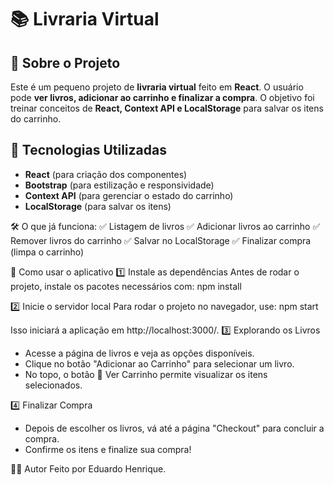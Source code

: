 # 📚 Livraria Virtual  

## 📝 Sobre o Projeto  
Este é um pequeno projeto de **livraria virtual** feito em **React**. O usuário pode **ver livros, adicionar ao carrinho e finalizar a compra**. O objetivo foi treinar conceitos de **React, Context API e LocalStorage** para salvar os itens do carrinho.  

## 🚀 Tecnologias Utilizadas  
- **React** (para criação dos componentes)  
- **Bootstrap** (para estilização e responsividade)  
- **Context API** (para gerenciar o estado do carrinho)  
- **LocalStorage** (para salvar os itens)  


🛠️ O que já funciona:
✅ Listagem de livros
✅ Adicionar livros ao carrinho
✅ Remover livros do carrinho
✅ Salvar no LocalStorage
✅ Finalizar compra (limpa o carrinho)


🚀 Como usar o aplicativo
1️⃣ Instale as dependências
Antes de rodar o projeto, instale os pacotes necessários com:
npm install

2️⃣ Inicie o servidor local
Para rodar o projeto no navegador, use:
npm start

Isso iniciará a aplicação em http://localhost:3000/.
3️⃣ Explorando os Livros
- Acesse a página de livros e veja as opções disponíveis.
- Clique no botão "Adicionar ao Carrinho" para selecionar um livro.
- No topo, o botão 🛒 Ver Carrinho permite visualizar os itens selecionados.

4️⃣ Finalizar Compra
- Depois de escolher os livros, vá até a página "Checkout" para concluir a compra.
- Confirme os itens e finalize sua compra!

👨‍💻 Autor
Feito por Eduardo Henrique.